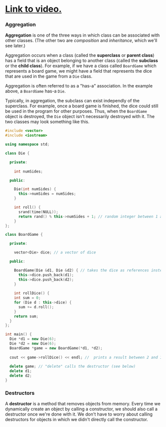 # [Link to video.](TODO)

### Aggregation

**Aggregation** is one of the three ways in which class can be associated with other classes. (The other two are *composition* and *inheritance*, which we'll see later.)

Aggregation occurs when a class (called the **superclass** or **parent class**) has a field that is an object belonging to another class (called the **subclass** or the **child class**). For example, if we have a class called `BoardGame` which represents a board game, we might have a field that represents the dice that are used in the game from a `Die` class.

Aggregation is often referred to as a "has-a" association. In the example above, a `BoardGame` has-a `Die`. 

Typically, in aggregation, the subclass can exist independly of the superclass. For example, once a board game is finished, the dice could still be used in the program for other purposes. Thus, when the `BoardGame` object is destroyed, the `Die` object isn't necessarily destroyed with it. The two classes may look something like this.

```cpp
#include <vector>
#include <iostream>

using namespace std;

class Die {

  private:
  
    int numSides;

  public: 

    Die(int numSides) { 
      this->numSides = numSides;
    }

    int roll() {
      srand(time(NULL));
      return rand() % this->numSides + 1; // random integer between 1 and numSides (highest face)
    }
};

class BoardGame {

  private:

    vector<Die> dice; // a vector of dice

  public: 

    BoardGame(Die &d1, Die &d2) { // takes the dice as references instead of copies so that we're using the original Die objects
      this->dice.push_back(d1);
      this->dice.push_back(d2);
    }
    
    int rollDice() {
    int sum = 0;
    for (Die d : this->dice) {
      sum += d.roll();
    }
    return sum;
  }
};

int main() {
  Die *d1 = new Die(6);
  Die *d2 = new Die(6);
  BoardGame *game = new BoardGame(*d1, *d2);
  
  cout << game->rollDice() << endl; //  prints a result between 2 and 12
  
  delete game; // "delete" calls the destructor (see below)
  delete d1;
  delete d2;
}
```

### Destructors

A **destructor** is a method that removes objects from memory. Every time we dynamically create an object by calling a constructor, we should also call a destructor once we're done with it. We don't have to worry about calling destructors for objects in which we didn't directly call the constructor.

